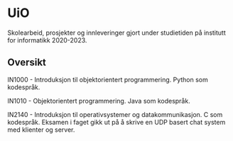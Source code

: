 # UiO
Skolearbeid, prosjekter og innleveringer gjort under studietiden på institutt for informatikk 2020-2023.


## Oversikt

IN1000 - Introduksjon til objektorientert programmering. Python som kodespråk.

IN1010 - Objektorientert programmering. Java som kodespråk. 

IN2140 - Introduksjon til operativsystemer og datakommunikasjon. C som kodespråk. Eksamen i faget gikk ut på å skrive en UDP basert chat system med klienter og server. 

